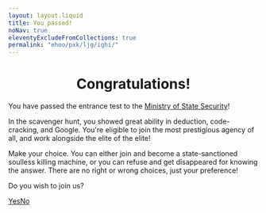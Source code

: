 ```yaml
---
layout: layout.liquid
title: You passed!
noNav: true
eleventyExcludeFromCollections: true
permalink: "ehoo/pxk/ljg/ighi/"
---
```


<h1 style="text-align: center;">Congratulations!</h1>

You have passed the entrance test to the [Ministry of State Security](/world/bauhinia/mss/)!

In the scavenger hunt, you showed great ability in deduction, code-cracking, and Google. You're eligible to join the most prestigious agency of all, and work alongside the elite of the elite!

Make your choice. You can either join and become a state-sanctioned soulless killing machine, or you can refuse and get disappeared for knowing the answer. There are no right or wrong choices, just your preference!

Do you wish to join us?

<div class="box-nav"><a href="yes/">Yes</a><a href="no/">No</a></div>
